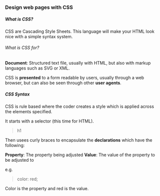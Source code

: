 ### Design web pages with CSS

##### What is CSS?

CSS are Cascading Style Sheets. This language will make your HTML look nice with a simple syntax system.

###### What is CSS for?

**Document**: Structured text file, usually with HTML, but also with markup languages such as SVG or XML.

CSS is **presented** to a form readable by users, usually through a web browser, but can also be seen through other **user agents**.

##### CSS Syntax

CSS is rule based where the coder creates a style which is applied across the elements specified. 

It starts with a selector (this time for HTML).

> h1

Then usees curly braces to encapsulate the **declarations** which have the following:

**Property**: The property being adjusted
**Value**: The value of the property to be adjusted to

e.g.
> color: red;

Color is the property and red is the value.

